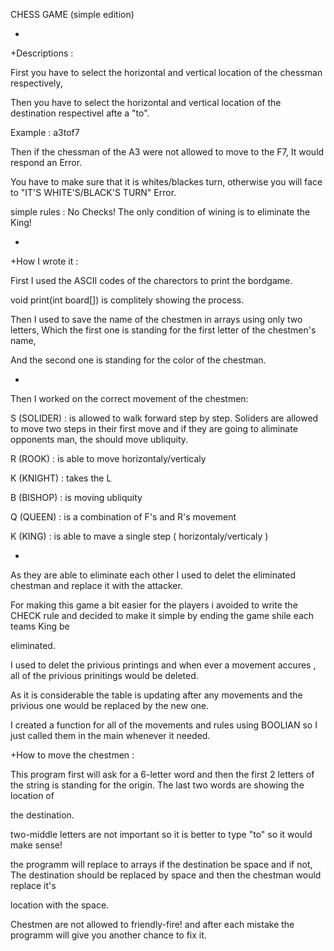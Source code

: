 CHESS GAME (simple edition)





+




+Descriptions : 


First you have to select the horizontal and vertical location of the chessman respectively,


Then you have to select the horizontal and vertical location of the destination respectivel afte a "to".


Example : a3tof7


Then if the chessman of the A3 were not allowed to move to the F7, It would respond an Error.


You have to make sure that it is whites/blackes turn, otherwise you will face to "IT'S WHITE'S/BLACK'S TURN" Error.


simple rules : No Checks! The only condition of wining is to eliminate the King!


+


+How I wrote it :


First I used the ASCII codes of the charectors to print the bordgame.

void print(int board[]) is complitely showing the process.

Then I used to save the name of the chestmen in arrays using only two letters, Which the first one is standing for the first letter of the chestmen's name,

And the second one is standing for the color of the chestman.


+


Then I worked on the correct movement of the chestmen:


S (SOLIDER) : is allowed to walk forward step by step. Soliders are allowed to move two steps in their first move and if they are going to aliminate opponents man, the should move ubliquity.


R (ROOK) : is able to move horizontaly/verticaly 


K (KNIGHT) : takes the L


B (BISHOP) : is moving ubliquity


Q (QUEEN) : is a combination of F's and R's movement


K (KING) : is able to mave a single step ( horizontaly/verticaly )


+


As they are able to eliminate each other I used to delet the eliminated chestman and replace it with the attacker.


For making this game a bit easier for the players i avoided to write the CHECK rule and decided to make it simple by ending the game shile each teams King be 

eliminated.


I used to delet the privious printings and when ever a movement accures , all of the privious prinitings would be deleted.


As it is considerable the table is updating after any movements and the privious one would be replaced by the new one.


I created a function for all of the movements and rules using BOOLIAN so I just called them in the main whenever it needed.


+How to move the chestmen :


This program first will ask for a 6-letter word and then the first 2 letters of the string is standing for the origin. The last two words are showing the location of 


the destination.


two-middle letters are not important so it is better to type "to" so it would make sense!


the programm will replace to arrays if the destination be space and if not, The destination should be replaced by space and then the chestman would replace it's 


location with the space.


Chestmen are not allowed to friendly-fire! and after each mistake the programm will give you another chance to fix it.
